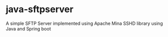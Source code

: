 # java-sftpserver
A simple SFTP Server implemented using Apache Mina SSHD library using Java and Spring boot
